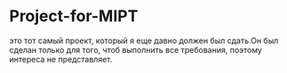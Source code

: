 # Project-for-MIPT
это тот самый проект, который я еще давно должен был сдать.Он был сделан только для того, чтоб выполнить все требования, поэтому интереса не представляет.
